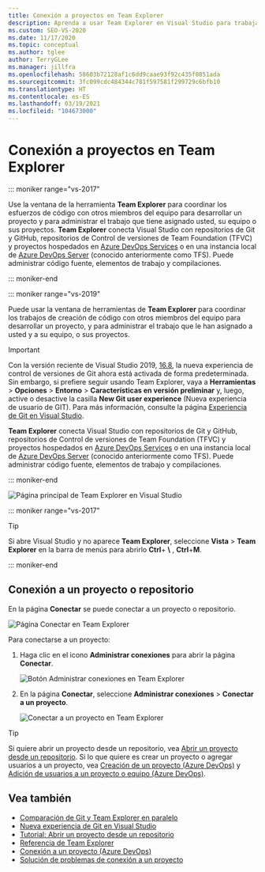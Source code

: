 ```yaml
---
title: Conexión a proyectos en Team Explorer
description: Aprenda a usar Team Explorer en Visual Studio para trabajar con los miembros del equipo en el desarrollo y la administración de proyectos.
ms.custom: SEO-VS-2020
ms.date: 11/17/2020
ms.topic: conceptual
ms.author: tglee
author: TerryGLee
ms.manager: jillfra
ms.openlocfilehash: 58603b72128af1c6dd9caae93f92c435f0851ada
ms.sourcegitcommit: 3fc099cdc484344c781f597581f299729c6bfb10
ms.translationtype: HT
ms.contentlocale: es-ES
ms.lasthandoff: 03/19/2021
ms.locfileid: "104673000"
---
```

# <a name="connect-to-projects-in-team-explorer"></a>Conexión a proyectos en Team Explorer

::: moniker range="vs-2017"

Use la ventana de la herramienta **Team Explorer** para coordinar los esfuerzos de código con otros miembros del equipo para desarrollar un proyecto y para administrar el trabajo que tiene asignado usted, su equipo o sus proyectos. **Team Explorer** conecta Visual Studio con repositorios de Git y GitHub, repositorios de Control de versiones de Team Foundation (TFVC) y proyectos hospedados en [Azure DevOps Services](/azure/devops/user-guide/what-is-azure-devops-services) o en una instancia local de [Azure DevOps Server](/azure/devops/index-all) (conocido anteriormente como TFS). Puede administrar código fuente, elementos de trabajo y compilaciones.

::: moniker-end

::: moniker range="vs-2019"

Puede usar la ventana de herramientas de **Team Explorer** para coordinar los trabajos de creación de código con otros miembros del equipo para desarrollar un proyecto, y para administrar el trabajo que le han asignado a usted y a su equipo, o sus proyectos.

> [!IMPORTANT]
> Con la versión reciente de Visual Studio 2019, [16.8](/visualstudio/releases/2019/release-notes/), la nueva experiencia de control de versiones de Git ahora está activada de forma predeterminada. Sin embargo, si prefiere seguir usando Team Explorer, vaya a **Herramientas** > **Opciones** > **Entorno** > **Características en versión preliminar** y, luego, active o desactive la casilla **New Git user experience** (Nueva experiencia de usuario de GIT). Para más información, consulte la página [Experiencia de Git en Visual Studio](git-with-visual-studio.md).

**Team Explorer** conecta Visual Studio con repositorios de Git y GitHub, repositorios de Control de versiones de Team Foundation (TFVC) y proyectos hospedados en [Azure DevOps Services](/azure/devops/user-guide/what-is-azure-devops-services) o en una instancia local de [Azure DevOps Server](/azure/devops/index-all) (conocido anteriormente como TFS). Puede administrar código fuente, elementos de trabajo y compilaciones.

::: moniker-end

![Página principal de Team Explorer en Visual Studio](media/team-explorer/team-explorer.png "Team Explorer: página principal en Visual Studio.")

::: moniker range="vs-2017"

> [!TIP]
> Si abre Visual Studio y no aparece **Team Explorer**, seleccione **Vista** > **Team Explorer** en la barra de menús para abrirlo **Ctrl**+ **&#92;** , **Ctrl**+**M**.

::: moniker-end

## <a name="connect-to-a-project-or-repository"></a>Conexión a un proyecto o repositorio

En la página **Conectar** se puede conectar a un proyecto o repositorio.

![Página Conectar en Team Explorer](media/team-explorer/connect.png "Team Explorer: página Conexiones en Visual Studio.")

Para conectarse a un proyecto:

1. Haga clic en el icono **Administrar conexiones** para abrir la página **Conectar**.

   ![Botón Administrar conexiones en Team Explorer](media/team-explorer/manage-connections.png "Team Explorer: botón Administrar conexiones en Visual Studio.")

1. En la página **Conectar**, seleccione **Administrar conexiones** > **Conectar a un proyecto**.

   ![Conectar a un proyecto en Team Explorer](media/team-explorer/connect-project.png "Team Explorer: opción Conectar a un proyecto en Visual Studio.")

> [!TIP]
> Si quiere abrir un proyecto desde un repositorio, vea [Abrir un proyecto desde un repositorio](../get-started/tutorial-open-project-from-repo.md). Si lo que quiere es crear un proyecto o agregar usuarios a un proyecto, vea [Creación de un proyecto (Azure DevOps)](/azure/devops/organizations/projects/create-project) y [Adición de usuarios a un proyecto o equipo (Azure DevOps)](/azure/devops/organizations/security/add-users-team-project).

## <a name="see-also"></a>Vea también

- [Comparación de Git y Team Explorer en paralelo](git-team-explorer-feature-comparison.md)
- [Nueva experiencia de Git en Visual Studio](git-with-visual-studio.md)
- [Tutorial: Abrir un proyecto desde un repositorio](../get-started/tutorial-open-project-from-repo.md)
- [Referencia de Team Explorer](reference/team-explorer-reference.md)
- [Conexión a un proyecto (Azure DevOps)](/azure/devops/organizations/projects/connect-to-projects)
- [Solución de problemas de conexión a un proyecto](/azure/devops/user-guide/troubleshoot-connection?view=azure-devops&preserve-view=true)
